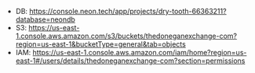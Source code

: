 - DB: https://console.neon.tech/app/projects/dry-tooth-66363211?database=neondb
- S3: https://us-east-1.console.aws.amazon.com/s3/buckets/thedoneganexchange-com?region=us-east-1&bucketType=general&tab=objects
- IAM: https://us-east-1.console.aws.amazon.com/iam/home?region=us-east-1#/users/details/thedoneganexchange-com?section=permissions
